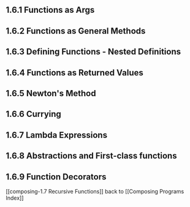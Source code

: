 
## 1.6.1 Functions as Args

## 1.6.2 Functions as General Methods

## 1.6.3 Defining Functions  - Nested Definitions

## 1.6.4 Functions as Returned Values

## 1.6.5 Newton's Method

## 1.6.6 Currying

## 1.6.7 Lambda Expressions

## 1.6.8 Abstractions and First-class functions

## 1.6.9 Function Decorators

[[composing-1.7 Recursive Functions]]
back to [[Composing Programs Index]]